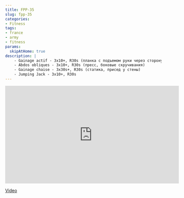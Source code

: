 ```yaml
---
title: FPP-35
slug: fpp-35
categories:
- Fitness
tags:
- france
- army
- fitness
params:
  skipAtHome: true
description: |
    - Gainage actif - 3x10+, R30s (планка с подъемом руки через сторону)
    - Abdos obliques - 3x10+, R30s (пресс, боковые скручивания)
    - Gainage chaise - 3x30s+, R30s (статика, присед у стены)
    - Jumping Jack - 3x10+, R30s
---
```

<iframe width="560" height="315" src="https://www.youtube.com/embed/k0dQQbidRXw?si=n5c2VfnB-GZMTInk" title="YouTube video player" frameborder="0" allow="accelerometer; autoplay; clipboard-write; encrypted-media; gyroscope; picture-in-picture; web-share" allowfullscreen></iframe>

[Video](https://youtu.be/k0dQQbidRXw?si=n5c2VfnB-GZMTInk)
